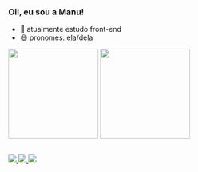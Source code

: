  ### Oii, eu sou a Manu!

- 🔭 atualmente estudo front-end 
- 😄 pronomes: ela/dela


<div>
  <a href="https://github.com/manuellamonteiro">
  <img height="180em" src="https://github-readme-stats.vercel.app/api?username=manuellamonteiro&show_icons=true&theme=radical&include_all_commits=true&count_private=true"/>
  <img height="180em" src="https://github-readme-stats.vercel.app/api/top-langs/?username=manuellamonteiro&layout=compact&langs_count=7&theme=radical"/>
</div>
  
  ##
  
<div>
  <a href= "https://www.linkedin.com/in/manuella-monteiro-6b2b18203/">
  <img src = "https://img.shields.io/badge/LinkedIn-0077B5?style=for-the-badge&logo=linkedin&logoColor=white"
  <a href= "https://www.instagram.com/m.nuella/">
  <img src = "https://img.shields.io/badge/Instagram-E4405F?style=for-the-badge&logo=instagram&logoColor=white"
  <a href= "https://open.spotify.com/user/rbhmhaclidp4nicqfr2olprgy">
  <img src= "https://img.shields.io/badge/Spotify-1ED760?&style=for-the-badge&logo=spotify&logoColor=white"

 </div>
    
  
    
   

